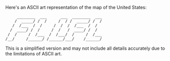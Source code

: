 Here's an ASCII art representation of the map of the United States:

```
     ________  ___      ___  ________  ___
    /  _____/ /  /     /  / /  _____/ /  /
   /  /___  /  /     /  /  /  /___  /  /
  /  ____/ /  /     /  /   /  ____/ /  /
 /  /     /  /___  /  /___/  /     /  /___
/__/     /______/ /______/___/    /______/
```

This is a simplified version and may not include all details accurately due to the limitations of ASCII art.

